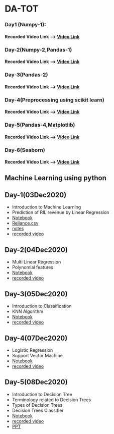 # DA-TOT

### Day1 (Numpy-1):
#### Recorded Video Link --> [Video Link](https://transcripts.gotomeeting.com/#/s/da5bf9e0aba27cab55a4ee07b0f0c3060ce8594a7be97fd52db325d46260e0da)

### Day-2(Numpy-2,Pandas-1)
#### Recorded Video Link --> [Video Link](https://transcripts.gotomeeting.com/#/s/216a334d73924dcd79bc2d0bac9d5d8bf9e929d0d55ec20a4b9b80175f2791bc)

### Day-3(Pandas-2)
#### Recorded Video Link --> [Video Link](https://transcripts.gotomeeting.com/#/s/0ff9c3dbfa7fa3deaa39222dc4227241340c22e7213a8a778e75380b4d089d6b)

### Day-4(Preprocessing using scikit learn)
#### Recorded Video Link --> [Video Link](https://drive.google.com/file/d/1meoTwA1lVzSHvRPGwCLUOMQP3WTqOrXn/view?usp=sharing)

### Day-5(Pandas-4,Matplotlib)
#### Recorded Video Link --> [Video Link](https://transcripts.gotomeeting.com/#/s/bc89d0026b362710f5a488d1f7c5db4b60bca9674536f3d18a223d58f8732ad9)

### Day-6(Seaborn)
#### Recorded Video Link --> [Video Link](https://transcripts.gotomeeting.com/#/s/1037a02dcd252a6e7994a0d6afb4a864f03bd413e962bab2fc6f895f5dbbad13)

## Machine Learning using python 
## Day-1(03Dec2020)
*	Introduction to Machine Learning 
*	Prediction of RIL revenue by Linear Regression
*	[Notebook](ML_Day1/ml_day1_03Dec2020.ipynb)
*	[Reliance.csv](https://github.com/APSSDC-Data-Analysis/DA-TOT/blob/main/ML_Day1/reliance.csv)
*	[notes](ML_Day1/1_notes.txt)
*	[recorded video](https://transcripts.gotomeeting.com/#/s/b0cb2785081249b53b7e21fc640b047659dd1a99d5f8eb543931dda111be5827)


## Day-2(04Dec2020)
*	Multi Linear Regression
*   Polynomial features 
*	[Notebook](ML_Day2/ml_day2_04Dec2020.ipynb)
*	[recorded video ](https://transcripts.gotomeeting.com/#/s/40da243b47e533b8f36e73ef6316bea748686882c5b6d5267e91e38c716f002d)

## Day-3(05Dec2020)
*	Introduction to Classification
* KNN Algorithm
*	[Notebook](https://github.com/APSSDC-Data-Analysis/DA-TOT/blob/main/ML_Day3/KNN%20.ipynb)
*	[recorded video ](https://transcripts.gotomeeting.com/#/s/bfcb16e32775b2ef472d3b8db2ddbfe15f1b955bfb1d4b4808818570dfe30cb1)


## Day-4(07Dec2020)
*	Logistic Regression
* Support Vector Machine
*	[Notebook](https://github.com/APSSDC-Data-Analysis/DA-TOT/blob/main/ML_Day4/07-12-2020%20Logistic_Regression%2CSVM.ipynb)
*	[recorded video ](https://transcripts.gotomeeting.com/#/s/430205a918f4097da2e66d071f3f549f0946e742ba9eacd4fce18a558c1749ef)

## Day-5(08Dec2020)
*	Introduction to Decision Tree
* Terminology related to Decision Trees
* Types of Decision Trees
* Decision Trees Classifier
*	[Notebook](https://github.com/APSSDC-Data-Analysis/DA-TOT/blob/main/ML_Day5/08-12-2020%20Decision%20Tree.ipynb)
*	[recorded video ](https://transcripts.gotomeeting.com/#/s/1182d748b04fa5923950d7fb235f20c3e34b6b4811cf5947e452f77106ad4223)
* [PPT](https://github.com/APSSDC-Data-Analysis/DA-TOT/blob/main/ML_Day5/Decision%20Tree.pptx)
